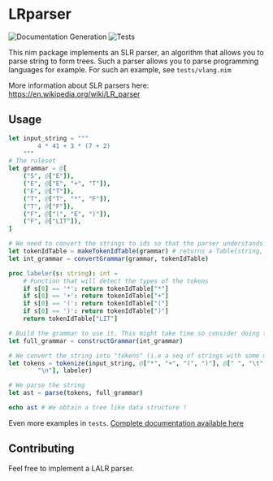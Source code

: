 # LRparser

![Documentation Generation](https://github.com/vanyle/lrparser/actions/workflows/github-documentation.yml/badge.svg)
![Tests](https://github.com/vanyle/lrparser/actions/workflows/github-tests.yml/badge.svg)

This nim package implements an SLR parser, an algorithm that allows you to parse string to form trees.
Such a parser allows you to parse programming languages for example. For such an example, see `tests/vlang.nim`

More information about SLR parsers here:
https://en.wikipedia.org/wiki/LR_parser

## Usage

```nim
let input_string = """
        4 * 41 + 3 * (7 + 2)
    """
# The ruleset
let grammar = @[
    ("S", @["E"]),
    ("E", @["E", "+", "T"]),
    ("E", @["T"]),
    ("T", @["T", "*", "F"]),
    ("T", @["F"]),
    ("F", @["(", "E", ")"]),
    ("F", @["LIT"]),
]

# We need to convert the strings to ids so that the parser understands it
let tokenIdTable = makeTokenIdTable(grammar) # returns a Table[string, int]
let int_grammar = convertGrammar(grammar, tokenIdTable)

proc labeler(s: string): int =
    # Function that will detect the types of the tokens
    if s[0] == '*': return tokenIdTable["*"]
    if s[0] == '+': return tokenIdTable["+"]
    if s[0] == '(': return tokenIdTable["("]
    if s[0] == ')': return tokenIdTable[")"]
    return tokenIdTable["LIT"]

# Build the grammar to use it. This might take time so consider doing this at compile time for maximum performance.
let full_grammar = constructGrammar(int_grammar)

# We convert the string into "tokens" (i.e a seq of strings with some metadata)
let tokens = tokenize(input_string, @["*", "+", "(", ")"], @[" ", "\t",
        "\n"], labeler)

# We parse the string
let ast = parse(tokens, full_grammar)

echo ast # We obtain a tree like data structure !
``` 

Even more examples in `tests`.
[Complete documentation available here](https://vanyle.github.io/lrparser/lrparser.html)

## Contributing

Feel free to implement a LALR parser.
